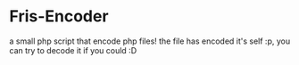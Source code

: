 # Fris-Encoder
a small php script that encode php files! the file has encoded it's self :p, you can try to decode it if you could :D
